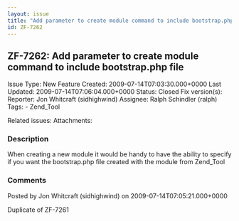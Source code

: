 ```yaml
---
layout: issue
title: "Add parameter to create module command to include bootstrap.php file"
id: ZF-7262
---
```


ZF-7262: Add parameter to create module command to include bootstrap.php file
-----------------------------------------------------------------------------

 Issue Type: New Feature Created: 2009-07-14T07:03:30.000+0000 Last Updated: 2009-07-14T07:06:04.000+0000 Status: Closed Fix version(s): 
 Reporter:  Jon Whitcraft (sidhighwind)  Assignee:  Ralph Schindler (ralph)  Tags: - Zend\_Tool
 
 Related issues: 
 Attachments: 
### Description

When creating a new module it would be handy to have the ability to specify if you want the bootstrap.php file created with the module from Zend\_Tool

 

 

### Comments

Posted by Jon Whitcraft (sidhighwind) on 2009-07-14T07:05:21.000+0000

Duplicate of ZF-7261

 

 